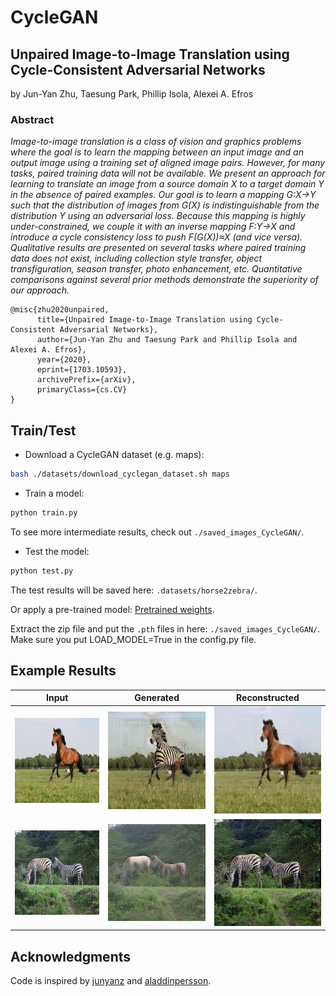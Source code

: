 # CycleGAN

## Unpaired Image-to-Image Translation using Cycle-Consistent Adversarial Networks
by Jun-Yan Zhu, Taesung Park, Phillip Isola, Alexei A. Efros

### Abstract
_Image-to-image translation is a class of vision and graphics problems where the goal is to learn the mapping between an input image and an output image using a training set of aligned image pairs. However, for many tasks, paired training data will not be available. We present an approach for learning to translate an image from a source domain X to a target domain Y in the absence of paired examples. Our goal is to learn a mapping G:X→Y such that the distribution of images from G(X) is indistinguishable from the distribution Y using an adversarial loss. Because this mapping is highly under-constrained, we couple it with an inverse mapping F:Y→X and introduce a cycle consistency loss to push F(G(X))≈X (and vice versa). Qualitative results are presented on several tasks where paired training data does not exist, including collection style transfer, object transfiguration, season transfer, photo enhancement, etc. Quantitative comparisons against several prior methods demonstrate the superiority of our approach._

```
@misc{zhu2020unpaired,
      title={Unpaired Image-to-Image Translation using Cycle-Consistent Adversarial Networks}, 
      author={Jun-Yan Zhu and Taesung Park and Phillip Isola and Alexei A. Efros},
      year={2020},
      eprint={1703.10593},
      archivePrefix={arXiv},
      primaryClass={cs.CV}
}
```

## Train/Test

- Download a CycleGAN dataset (e.g. maps):
```bash
bash ./datasets/download_cyclegan_dataset.sh maps
```

- Train a model:
```bash
python train.py
```
To see more intermediate results, check out `./saved_images_CycleGAN/`.
- Test the model:
```bash
python test.py
```

The test results will be saved here: `.datasets/horse2zebra/`.

Or apply a pre-trained model: [Pretrained weights](https://github.com/wcaine/CycleGAN/releases/tag/v1.0).

Extract the zip file and put the `.pth` files in here: `./saved_images_CycleGAN/`. Make sure you put LOAD_MODEL=True in the config.py file.

## Example Results

| Input | Generated | Reconstructed |
| --- | --- | --- |
| ![horse](imgs/X_2.png) | ![fake zebra](imgs/Y_2.png) | ![reconstructed horse](imgs/X_2-1.png) |
| ![zebra](imgs/Y_133.png) | ![fake horse](imgs/X_133.png) | ![reconstructed zebra](imgs/Y_133-1.png) |

## Acknowledgments
Code is inspired by [junyanz](https://github.com/junyanz/pytorch-CycleGAN-and-pix2pix) and [aladdinpersson](https://github.com/aladdinpersson/Machine-Learning-Collection/tree/master/ML/Pytorch/GANs/CycleGAN).